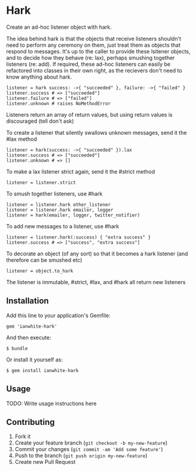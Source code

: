 # Hark

Create an ad-hoc listener object with hark.

The idea behind hark is that the objects that receive listeners shouldn't need to perform any ceremony on
them, just treat them as objects that respond to messages.  It's up to the caller to provide these lsitener objects,
and to decide how they behave (re: lax), perhaps smushing together listeners (re: add).  If required, these ad-hoc
listeners can easily be refactored into classes in their own right, as the recievers don't need to know anything about
hark.

    listener = hark success: ->{ "succeeded" }, failure: ->{ "failed" }
    listener.success # => ["succeeded"]
    listener.failure # => ["failed"]
    listener.unknown # raises NoMethodError

Listeners return an array of return values, but using return values is discouraged (tell don't ask)

To create a listener that silently swallows unknown messages, send it the #lax method

    listener = hark(success: ->{ "succeeded" }).lax
    listener.success # => ["succeeded"]
    listener.unknown # => []

To make a lax listener strict again, send it the #strict method

    listener = listener.strict

To smush together listeners, use #hark

    listener = listener.hark other_listener
    listener = listener.hark emailer, logger
    listener = hark(emailer, logger, twitter_notifier)

To add new messages to a listener, use #hark

    listener = listener.hark(:success) { "extra success" }
    listener.success # => ["success", "extra success"]

To decorate an object (of any sort) so that it becomes a hark listener (and therefore can be smushed etc)

    listener = object.to_hark

The listener is immutable, #strict, #lax, and #hark all return new listeners

## Installation

Add this line to your application's Gemfile:

    gem 'ianwhite-hark'

And then execute:

    $ bundle

Or install it yourself as:

    $ gem install ianwhite-hark

## Usage

TODO: Write usage instructions here

## Contributing

1. Fork it
2. Create your feature branch (`git checkout -b my-new-feature`)
3. Commit your changes (`git commit -am 'Add some feature'`)
4. Push to the branch (`git push origin my-new-feature`)
5. Create new Pull Request
